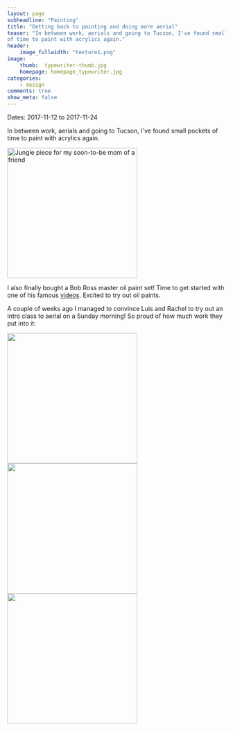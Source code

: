 ```yaml
---
layout: page
subheadline: "Painting"
title: "Getting back to painting and doing more aerial"
teaser: "In between work, aerials and going to Tucson, I've found small pockets 
of time to paint with acrylics again."
header:
    image_fullwidth: "texture1.png"
image:
    thumb:  typewriter-thumb.jpg
    homepage: homepage_typewriter.jpg
categories:
    - design
comments: true
show_meta: false
---
```



Dates: 2017-11-12 to 2017-11-24

In between work, aerials and going to Tucson, I've found small pockets 
of time to paint with acrylics again.

<img src="{{ site.urlimg }}/blog/2017-11-24/paint.jpg" alt="Jungle piece for my soon-to-be mom of a friend" width="300">

I also finally bought a Bob Ross master oil paint set! Time to get started with 
one of his famous [videos](https://www.youtube.com/watch?v=lLWEXRAnQd0). 
Excited to try out oil paints.

A couple of weeks ago I managed to convince Luis and Rachel to try out an 
intro class to aerial on a Sunday morning! So proud 
of how much work they put into it:

<img src="{{ site.urlimg }}/blog/2017-11-24/intro1.jpg" alt="" width="300">

<br>	
<img src="{{ site.urlimg }}/blog/2017-11-24/intro2.jpg" alt="" width="300">

<br>
<img src="{{ site.urlimg }}/blog/2017-11-24/intro3.jpg" alt="" width="300">


